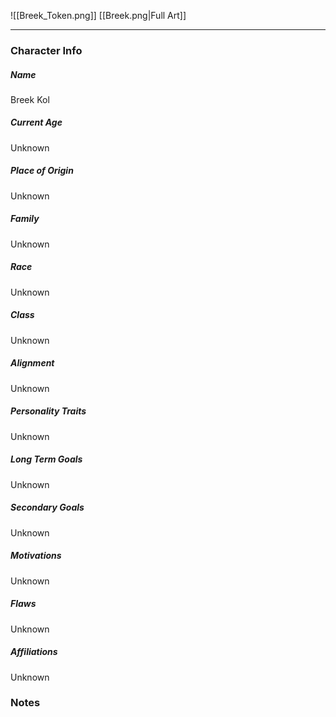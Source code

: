 ![[Breek_Token.png]]
[[Breek.png|Full Art]]

---
### Character Info

##### Name 
Breek Kol

##### Current Age
Unknown

##### Place of Origin
Unknown

##### Family
Unknown

##### Race
Unknown

##### Class
Unknown

##### Alignment
Unknown

##### Personality Traits
Unknown

##### Long Term Goals
Unknown

##### Secondary Goals
Unknown

##### Motivations
Unknown

##### Flaws
Unknown

##### Affiliations
Unknown

### Notes